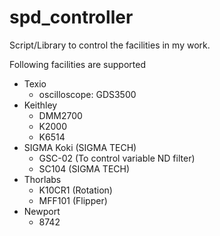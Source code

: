 # spd_controller

Script/Library to control the facilities in my work.

Following facilities are supported 

* Texio
  * oscilloscope: GDS3500
* Keithley
  * DMM2700
  * K2000
  * K6514
* SIGMA Koki (SIGMA TECH)
  * GSC-02 (To control variable ND filter)
  * SC104 (SIGMA TECH)
* Thorlabs
  * K10CR1  (Rotation)
  * MFF101  (Flipper)
* Newport
  * 8742
